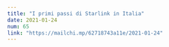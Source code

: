 ```yaml
---
title: "I primi passi di Starlink in Italia"
date: 2021-01-24
num: 65
link: "https://mailchi.mp/62718743a11e/2021-01-24"
---
```

